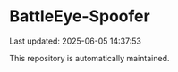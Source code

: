 # BattleEye-Spoofer

Last updated: 2025-06-05 14:37:53

This repository is automatically maintained.
